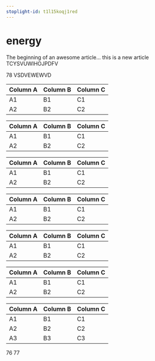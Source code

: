 ```yaml
---
stoplight-id: t1l15koqj1red
---
```


# energy

The beginning of an awesome article...
this is a new article
TCYSVUWIHOJPDFV


78
VSDVEWEWVD

Column A | Column B | Column C
---------|----------|---------
 A1 | B1 | C1
 A2 | B2 | C2

Column A | Column B | Column C
---------|----------|---------
 A1 | B1 | C1
 A2 | B2 | C2

Column A | Column B | Column C
---------|----------|---------
 A1 | B1 | C1
 A2 | B2 | C2

Column A | Column B | Column C
---------|----------|---------
 A1 | B1 | C1
 A2 | B2 | C2

Column A | Column B | Column C
---------|----------|---------
 A1 | B1 | C1
 A2 | B2 | C2

Column A | Column B | Column C
---------|----------|---------
 A1 | B1 | C1
 A2 | B2 | C2

Column A | Column B | Column C
---------|----------|---------
 A1 | B1 | C1
 A2 | B2 | C2
 A3 | B3 | C3

 76
77
